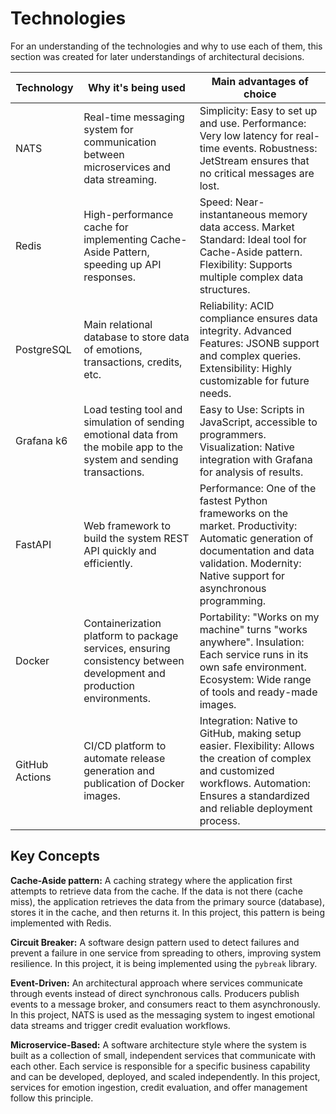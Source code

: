 # Technologies

For an understanding of the technologies and why to use each of them, this section was created for later understandings of architectural decisions.

| Technology     | Why it's being used                                                                                                    | Main advantages of choice                                                                                                                                                                         |
|----------------|------------------------------------------------------------------------------------------------------------------------|---------------------------------------------------------------------------------------------------------------------------------------------------------------------------------------------------|
| NATS           | Real-time messaging system for communication between microservices and data streaming.                                 | Simplicity: Easy to set up and use. Performance: Very low latency for real-time events. Robustness: JetStream ensures that no critical messages are lost.                                         |
| Redis          | High-performance cache for implementing Cache-Aside Pattern, speeding up API responses.                                | Speed: Near-instantaneous memory data access. Market Standard: Ideal tool for Cache-Aside pattern. Flexibility: Supports multiple complex data structures.                                        |
| PostgreSQL     | Main relational database to store data of emotions, transactions, credits, etc.                                        | Reliability: ACID compliance ensures data integrity. Advanced Features: JSONB support and complex queries. Extensibility: Highly customizable for future needs.                                   |
| Grafana k6     | Load testing tool and simulation of sending emotional data from the mobile app to the system and sending transactions. | Easy to Use: Scripts in JavaScript, accessible to programmers. Visualization: Native integration with Grafana for analysis of results.                                                            |
| FastAPI        | Web framework to build the system REST API quickly and efficiently.                                                    | Performance: One of the fastest Python frameworks on the market. Productivity: Automatic generation of documentation and data validation. Modernity: Native support for asynchronous programming. |
| Docker         | Containerization platform to package services, ensuring consistency between development and production environments.   | Portability: "Works on my machine" turns "works anywhere". Insulation: Each service runs in its own safe environment. Ecosystem: Wide range of tools and ready-made images.                       |
| GitHub Actions | CI/CD platform to automate release generation and publication of Docker images.                                        | Integration: Native to GitHub, making setup easier. Flexibility: Allows the creation of complex and customized workflows. Automation: Ensures a standardized and reliable deployment process.     |

## Key Concepts

**Cache-Aside pattern:** A caching strategy where the application first attempts to retrieve data from the cache. If the data is not there (cache miss), the application retrieves the data from the primary source (database), stores it in the cache, and then returns it. In this project, this pattern is being implemented with Redis.

**Circuit Breaker:** A software design pattern used to detect failures and prevent a failure in one service from spreading to others, improving system resilience. In this project, it is being implemented using the `pybreak` library.

**Event-Driven:** An architectural approach where services communicate through events instead of direct synchronous calls. Producers publish events to a message broker, and consumers react to them asynchronously. In this project, NATS is used as the messaging system to ingest emotional data streams and trigger credit evaluation workflows.

**Microservice-Based:** A software architecture style where the system is built as a collection of small, independent services that communicate with each other. Each service is responsible for a specific business capability and can be developed, deployed, and scaled independently. In this project, services for emotion ingestion, credit evaluation, and offer management follow this principle.
